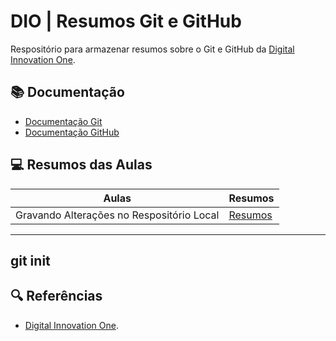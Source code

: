 # DIO | Resumos Git e GitHub

Respositório para armazenar resumos sobre o Git e GitHub da [Digital Innovation One](https://web.dio.me/).

## 📚 Documentação
- [Documentação Git](https://docs.github.com/pt)
- [Documentação GitHub](https://git-scm.com/doc)

## 💻 Resumos das Aulas

| Aulas | Resumos |
|-------|---------|
| Gravando Alterações no Respositório Local | [Resumos]() |

---
git init
---

## 🔍 Referências
- [Digital Innovation One](https://web.dio.me/).